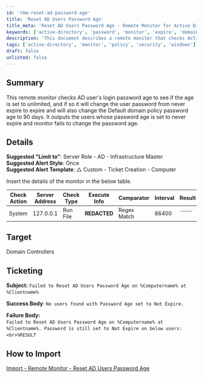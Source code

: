 ```yaml
---
id: 'rmm-reset-ad-password-age'
title: 'Reset AD Users Password Age'
title_meta: 'Reset AD Users Password Age - Remote Monitor for Active Directory'
keywords: ['active-directory', 'password', 'monitor', 'expire', 'domain', 'policy', 'change']
description: 'This document describes a remote monitor that checks Active Directory user login password age settings. It identifies users with passwords set to never expire and changes their settings to ensure compliance with a 90-day expiration policy. It also provides details on alerting and ticketing for failed password resets.'
tags: ['active-directory', 'monitor', 'policy', 'security', 'windows']
draft: false
unlisted: false
---
```

## Summary

This remote monitor checks AD user's login password age to see if the age is set to unlimited, and if so it will change the user password from never expire to expire and will also change the Default domain policy password age to 90 days. It outputs the users whose password age is set to never expire and monitor fails to change the password age.

## Details

**Suggested "Limit to"**: Server Role - AD - Infrastructure Master  
**Suggested Alert Style**: Once  
**Suggested Alert Template**: △ Custom - Ticket Creation - Computer  

Insert the details of the monitor in the below table.

| Check Action | Server Address | Check Type | Execute Info | Comparator | Interval | Result |
|--------------|----------------|------------|---------------|------------|----------|--------|
| System       | 127.0.0.1     | Run File   | **REDACTED**  | Regex Match | 86400    | ![Result](../../../static/img/Reset-AD-Users-Password-Age/image_1.png) |

## Target

Domain Controllers

## Ticketing

**Subject:** `Failed to Reset AD Users Password Age on %Computername% at %Clientname%`  

**Success Body**: `No users found with Password Age set to Not Expire.`  

**Failure Body:**  
`Failed to Reset AD Users Password Age on %Computername% at %Clientname%. Password is still set to Not Expire on below users:<br>%RESULT`  

## How to Import

[Import - Remote Monitor - Reset AD Users Password Age](https://proval.itglue.com/DOC-5078775-13667960)  



